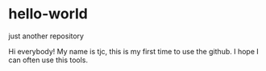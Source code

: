 # hello-world
just another repository

Hi everybody!
My name is tjc, this is my first time to use the github. I hope I can often use this tools.
